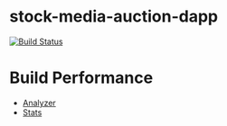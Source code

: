 # stock-media-auction-dapp
[![Build Status](https://travis-ci.org/aduyng/stock-media-auction-dapp.svg?branch=master)](https://travis-ci.org/aduyng/stock-media-auction-dapp)

# Build Performance
* [Analyzer](./performance/analyzer.html)
* [Stats](./performance/analyzer.html)
